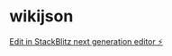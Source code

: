 # wikijson

[Edit in StackBlitz next generation editor ⚡️](https://stackblitz.com/~/github.com/hjay3/wikijson)